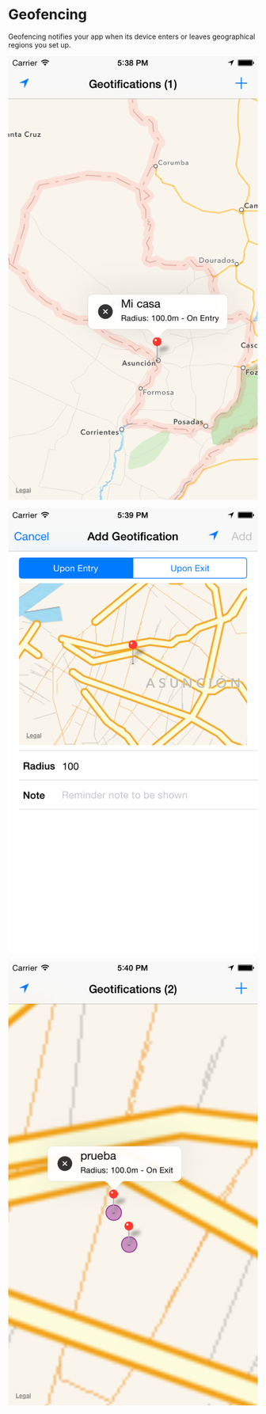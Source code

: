 # Geofencing
Geofencing notifies your app when its device enters or leaves geographical regions you set up.

![alt tag](https://github.com/Gumarelo/Geofencing/blob/master/Imagenes/screen1.png?raw=true)

![alt tag](https://github.com/Gumarelo/Geofencing/blob/master/Imagenes/screen2.png?raw=true)

![alt tag](https://github.com/Gumarelo/Geofencing/blob/master/Imagenes/screen3.png?raw=true)
